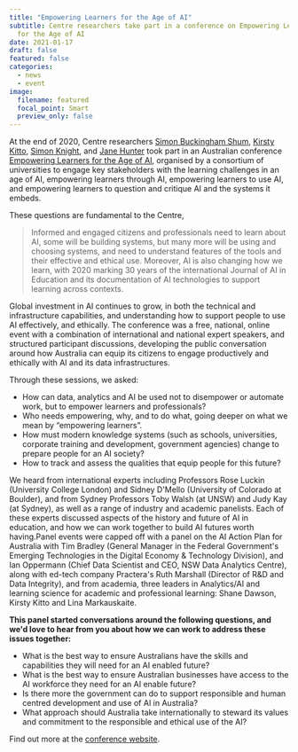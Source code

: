 ```yaml
---
title: "Empowering Learners for the Age of AI"
subtitle: Centre researchers take part in a conference on Empowering Learners
  for the Age of AI
date: 2021-01-17
draft: false
featured: false
categories:
  - news
  - event
image:
  filename: featured
  focal_point: Smart
  preview_only: false
---
```

At the end of 2020, Centre researchers [Simon Buckingham Shum](https://www.uts.edu.au/staff/simon.buckinghamshum), [Kirsty Kitto](https://www.uts.edu.au/staff/kirsty.kitto), [Simon Knight](https://www.uts.edu.au/staff/simon.knight), and [Jane Hunter](https://www.uts.edu.au/staff/jane.hunter) took part in an Australian conference [Empowering Learners for the Age of AI](https://www.empoweringlearners.ai/), organised by a consortium of universities to engage key stakeholders with the learning challenges in an age of AI, empowering learners through AI, empowering learners to use AI, and empowering learners to question and critique AI and the systems it embeds.

These questions are fundamental to the Centre,

> Informed and engaged citizens and professionals need to learn about AI, some will be building systems, but many more will be using and choosing systems, and need to understand features of the tools and their effective and ethical use. Moreover, AI is also changing how we learn, with 2020 marking 30 years of the international Journal of AI in Education and its documentation of AI technologies to support learning across contexts.

Global investment in AI continues to grow, in both the technical and infrastructure capabilities, and understanding how to support people to use AI effectively, and ethically. The conference was a free, national, online event with a combination of international and national expert speakers, and structured participant discussions, developing the public conversation around how Australia can equip its citizens to engage productively and ethically with AI and its data infrastructures.

Through these sessions, we asked:

* How can data, analytics and AI be used not to disempower or automate work, but to empower learners and professionals?
* Who needs empowering, why, and to do what, going deeper on what we mean by “empowering learners”.
* How must modern knowledge systems (such as schools, universities, corporate training and development, government agencies) change to prepare people for an AI society?
* How to track and assess the qualities that equip people for this future?

We heard from international experts including Professors Rose Luckin (University College London) and Sidney D'Mello (University of Colorado at Boulder), and from Sydney Professors Toby Walsh (at UNSW) and Judy Kay (at Sydney), as well as a range of industry and academic panelists. Each of these experts discussed aspects of the history and future of AI in education, and how we can work together to build AI futures worth having.Panel events were capped off with a panel on the AI Action Plan for Australia with Tim Bradley (General Manager in the Federal Government's Emerging Technologies in the Digital Economy & Technology Division), and Ian Oppermann (Chief Data Scientist and CEO, NSW Data Analytics Centre), along with ed-tech company Practera's Ruth Marshall (Director of R&D and Data Integrity), and from academia, three leaders in Analytics/AI and learning science for academic and professional learning: Shane Dawson, Kirsty Kitto and Lina Markauskaite.

**__This panel started conversations around the following questions, and we'd love to hear from you about how we can work to address these issues together:__**

* What is the best way to ensure Australians have the skills and capabilities they will need for an AI enabled future?
* What is the best way to ensure Australian businesses have access to the AI workforce they need for an AI enable future?
* Is there more the government can do to support responsible and human centred development and use of AI in Australia?
* What approach should Australia take internationally to steward its values and commitment to the responsible and ethical use of the AI?

Find out more at the [conference website](https://www.empoweringlearners.ai/).